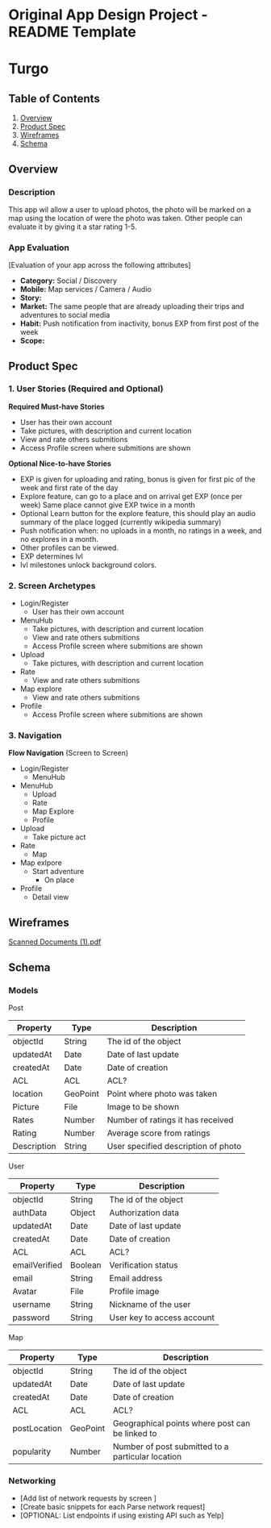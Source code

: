 Original App Design Project - README Template
===

# Turgo

## Table of Contents
1. [Overview](#Overview)
1. [Product Spec](#Product-Spec)
1. [Wireframes](#Wireframes)
2. [Schema](#Schema)

## Overview
### Description
This app wil allow a user to upload photos, the photo will be marked on a map using the location of were the photo was taken. Other people can evaluate it by giving it a star rating 1-5. 

### App Evaluation
[Evaluation of your app across the following attributes]
- **Category:** Social / Discovery
- **Mobile:** Map services / Camera / Audio
- **Story:** 
- **Market:** The same people that are already uploading their trips and adventures to social media
- **Habit:** Push notification from inactivity, bonus EXP from first post of the week
- **Scope:**

## Product Spec

### 1. User Stories (Required and Optional)

**Required Must-have Stories**

* User has their own account
* Take pictures, with description and current location
* View and rate others submitions
* Access Profile screen where submitions are shown

**Optional Nice-to-have Stories**

* EXP is given for uploading and rating, bonus is given for first pic of the week and first rate of the day
* Explore feature, can go to a place and on arrival get EXP (once per week) Same place cannot give EXP twice in a month
* Optional Learn button for the explore feature, this should play an audio summary of the place logged (currently wikipedia summary)
* Push notification when: no uploads in a month, no ratings in a week, and no explores in a month.
* Other profiles can be viewed.
* EXP determines lvl
* lvl milestones unlock background colors.


### 2. Screen Archetypes

* Login/Register
    * User has their own account
* MenuHub
    * Take pictures, with description and current location
    * View and rate others submitions
    * Access Profile screen where submitions are shown
* Upload 
    * Take pictures, with description and current location
* Rate 
    * View and rate others submitions
* Map explore
    * View and rate others submitions
* Profile 
    * Access Profile screen where submitions are shown
### 3. Navigation

**Flow Navigation** (Screen to Screen)

* Login/Register
   * MenuHub
* MenuHub
   * Upload 
   * Rate 
   * Map Explore 
   * Profile 
* Upload
    * Take picture act
* Rate
    * Map
* Map exlpore
    * Start adventure
        * On place
* Profile
    * Detail view

## Wireframes
[Scanned Documents (1).pdf](https://github.com/amalla2002/Turgo/files/8902711/Scanned.Documents.1.pdf)


## Schema 


### Models


Post

| Property        | Type          | Description |
| ------------- | ------------- | ------------- |
| objectId  | String  | The id of the object |
| updatedAt  | Date  | Date of last update |
| createdAt  | Date | Date of creation |
| ACL | ACL | ACL? |
| location  | GeoPoint  | Point where photo was taken |
| Picture  | File  | Image to be shown |
| Rates  | Number | Number of ratings it has received |
| Rating | Number | Average score from ratings |
| Description  | String  | User specified description of photo |


User 

| Property        | Type          | Description |
| ------------- | ------------- | ------------|
| objectId  | String  | The id of the object |
| authData  | Object  | Authorization data |
| updatedAt  | Date | Date of last update |
| createdAt | Date | Date of creation |
| ACL  | ACL  | ACL? |
| emailVerified  | Boolean  | Verification status |
| email  | String | Email address |
| Avatar | File | Profile image |
| username  | String  | Nickname of the user |
| password  | String  | User key to access account |


Map 

| Property        | Type          | Description |
| ------------- | ------------- | ----------- |
| objectId  | String  | The id of the object |
| updatedAt  | Date | Date of last update |
| createdAt | Date | Date of creation |
| ACL  | ACL  | ACL? |
| postLocation  | GeoPoint  | Geographical points where post can be linked to |
| popularity  | Number | Number of post submitted to a particular location |

### Networking
- [Add list of network requests by screen ]
- [Create basic snippets for each Parse network request]
- [OPTIONAL: List endpoints if using existing API such as Yelp]
